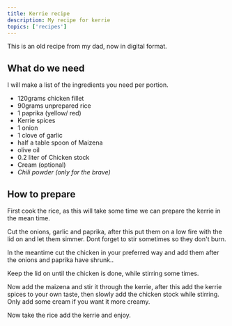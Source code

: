 ```yaml
---
title: Kerrie recipe
description: My recipe for kerrie
topics: ['recipes']
---
```


This is an old recipe from my dad, now in digital format.

## What do we need
I will make a list of the ingredients you need per portion.

- 120grams chicken fillet
- 90grams unprepared rice
- 1 paprika (yellow/ red)
- Kerrie spices
- 1 onion
- 1 clove of garlic
- half a table spoon of Maizena
- olive oil
- 0.2 liter of Chicken stock
- Cream (optional)
- *Chili powder (only for the brave)*

## How to prepare
First cook the rice, as this will take some time we can prepare the kerrie in the mean time.

Cut the onions, garlic and paprika, after this put them on a low fire with the lid on and let them simmer.
Dont forget to stir sometimes so they don't burn.

In the meantime cut the chicken in your preferred way and add them after the onions and paprika have shrunk..

Keep the lid on until the chicken is done, while stirring some times.

Now add the maizena and stir it through the kerrie, after this add the kerrie spices to your own taste,
then slowly add the chicken stock while stirring.
Only add some cream if you want it more creamy. 

Now take the rice add the kerrie and enjoy.